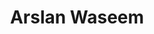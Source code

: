 ---
title: Arslan Waseem
family: Arslan Waseem
urdu: ارسلان وسیم
styles: ['Regular 400']
size: 42
link:
---